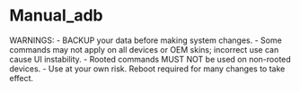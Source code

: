 # Manual_adb
WARNINGS: - BACKUP your data before making system changes. - Some commands may not apply on all devices or OEM skins; incorrect use can cause UI instability. - Rooted commands MUST NOT be used on non-rooted devices. - Use at your own risk. Reboot required for many changes to take effect.
